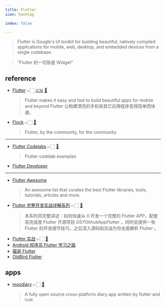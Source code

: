 ```yaml
---
title: Flutter
icon: hashtag

index: false

---
```


<!-- more -->

> Flutter is Google's UI toolkit for building beautiful, natively compiled applications for mobile, web, desktop, and embedded devices from a single codebase.

> “Flutter 的一切皆是 Widget”

## reference

- [Flutter](https://flutter.dev) 👉🏻 [🇨🇳](https://flutter.cn) [🐙](https://github.com/flutter/flutter) 
    > Flutter makes it easy and fast to build beautiful apps for mobile and beyond
      Flutter 让构建漂亮的手机和其它应用程序变得简单而快速。
- [Flock](https://getflocked.dev/) 👉🏻 [🐙](https://github.com/join-the-flock/flock)
    > Flutter, by the community, for the community

------

- [Flutter Codelabs](https://codelabs.developers.google.com/?product=flutter) 👉🏻 [🐙](https://github.com/flutter/codelabs)
    > Flutter codelab examples
- [Flutter Developer](https://roadmap.sh/flutter)

------

- [Flutter Awesome](https://github.com/Solido/awesome-flutter)
    > An awesome list that curates the best Flutter libraries, tools, tutorials, articles and more.
- [Flutter 完整开发实战详解系列](https://guoshuyu.cn/home/wx) 👉🏻 [🐙](https://github.com/CarGuo/gsy_flutter_book)
    > 本系列将完整讲述：如何快速从 0 开发一个完整的 Flutter APP，配套高完成度 Flutter 开源项目 GSYGithubAppFlutter ，同时会提供一些 Flutter 的开发细节技巧，之后深入源码和实战为你全面解析 Flutter 。
- [Flutter 实战](https://book.flutterchina.club) 👉🏻 [🐙](https://github.com/flutterchina/flutter_in_action_2nd)
- [Android 程序员 Flutter 学习之路](https://flutter.li-xyz.com:1443)
- [猫哥 Flutter](https://wiki.ducafecat.tech)
- [OldBird Flutter](https://oldbird.run/flutter)

## apps

- [moodiary](https://docs.moodiary.net/) 👉🏻 [🐙](https://github.com/ZhuJHua/moodiary)
    > A fully open source cross-platform diary app written by flutter and rust.


